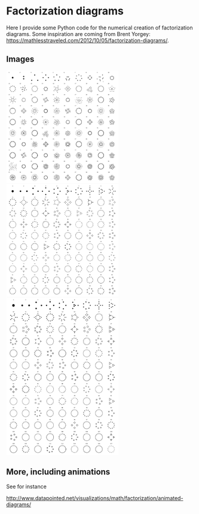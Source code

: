 # Factorization diagrams

Here I provide some Python code for the numerical creation of factorization diagrams.
Some inspiration are coming from Brent Yorgey: <https://mathlesstraveled.com/2012/10/05/factorization-diagrams/>.


## Images
<p float="left">
<img src="images/test_10_10_spirals.svg?sanitize=true" width="300">
<img src="images/test_10_10.svg?sanitize=true" width="300">
<img src="images/test_13_9.svg" width="300">

</p>


## More, including animations

See for instance


http://www.datapointed.net/visualizations/math/factorization/animated-diagrams/

